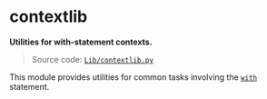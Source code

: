 # contextlib

**Utilities for with-statement contexts.**

> Source code: [`Lib/contextlib.py`](https://github.com/python/cpython/tree/3.12/Lib/contextlib.py)

This module provides utilities for common tasks involving the [`with`](/statements/with.md) statement.
